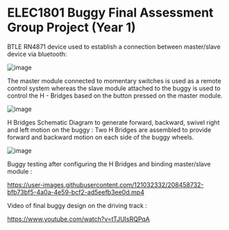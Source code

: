 # ELEC1801 Buggy Final Assessment Group Project (Year 1)

BTLE RN4871 device used to establish a connection between master/slave device via bluetooth:

![image](https://user-images.githubusercontent.com/121032332/208453739-5e73e2f6-482b-4288-81b8-1a3fde52b93f.png)

The master module connected to momentary switches is used as a remote control system whereas the slave module attached to the buggy is used to control the H - Bridges based on the button pressed on the master module.

![image](https://user-images.githubusercontent.com/121032332/208467087-e034f11e-7bbf-42f8-8d0b-ff97822e86e6.png)

H Bridges Schematic Diagram to generate forward, backward, swivel right and left motion on the buggy :
Two H Bridges are assembled to provide forward and backward motion on each side of the buggy wheels.

![image](https://user-images.githubusercontent.com/121032332/208453564-fc924e2c-318a-4b04-af11-ddfb5e864d1c.png)

Buggy testing after configuring the H Bridges and binding master/slave module :

https://user-images.githubusercontent.com/121032332/208458732-bfb73bf5-4a0a-4e59-bcf2-ad5eefb3ee0d.mp4

Video of final buggy design on the driving track :

https://www.youtube.com/watch?v=tTJUIsRQPqA





